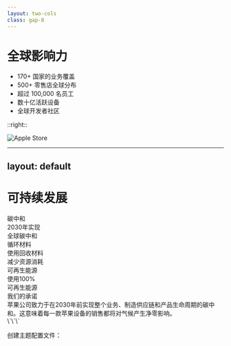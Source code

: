 ```yaml
---
layout: two-cols
class: gap-8
---
```


# 全球影响力

<v-clicks>

- 170+ 国家的业务覆盖
- 500+ 零售店全球分布
- 超过 100,000 名员工
- 数十亿活跃设备
- 全球开发者社区

</v-clicks>

::right::

<div class="flex flex-col h-full justify-center">
  <div v-click class="rounded-xl overflow-hidden shadow-xl">
    <img src="/placeholder.svg?height=300&width=400" alt="Apple Store" />
  </div>
</div>

---
layout: default
---

# 可持续发展

<div class="grid grid-cols-3 gap-6 mt-8">
  <div v-click class="flex flex-col items-center p-4 rounded-xl bg-gray-50 dark:bg-gray-800/50 shadow-md">
    <carbon:earth class="text-4xl text-green-500 mb-4" />
    <div class="text-lg font-medium">碳中和</div>
    <div class="text-sm opacity-70 text-center mt-2">2030年实现<br>全球碳中和</div>
  </div>
  
  <div v-click class="flex flex-col items-center p-4 rounded-xl bg-gray-50 dark:bg-gray-800/50 shadow-md">
    <carbon:recycle class="text-4xl text-green-500 mb-4" />
    <div class="text-lg font-medium">循环材料</div>
    <div class="text-sm opacity-70 text-center mt-2">使用回收材料<br>减少资源消耗</div>
  </div>
  
  <div v-click class="flex flex-col items-center p-4 rounded-xl bg-gray-50 dark:bg-gray-800/50 shadow-md">
    <carbon:energy class="text-4xl text-green-500 mb-4" />
    <div class="text-lg font-medium">可再生能源</div>
    <div class="text-sm opacity-70 text-center mt-2">使用100%<br>可再生能源</div>
  </div>
</div>

<div class="mt-10">
  <div v-click class="text-xl font-medium mb-2">我们的承诺</div>
  <div v-click class="text-sm opacity-70">
    苹果公司致力于在2030年前实现整个业务、制造供应链和产品生命周期的碳中和。这意味着每一款苹果设备的销售都将对气候产生净零影响。
  </div>
</div>
\`\`\`

创建主题配置文件：
